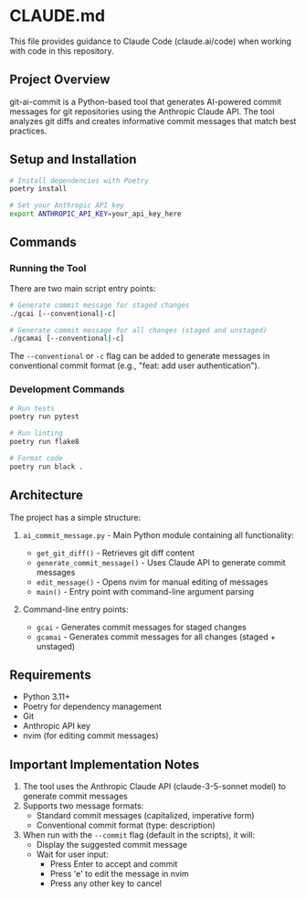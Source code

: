# CLAUDE.md

This file provides guidance to Claude Code (claude.ai/code) when working with code in this repository.

## Project Overview

git-ai-commit is a Python-based tool that generates AI-powered commit messages for git repositories using the Anthropic Claude API. The tool analyzes git diffs and creates informative commit messages that match best practices.

## Setup and Installation

```bash
# Install dependencies with Poetry
poetry install

# Set your Anthropic API key
export ANTHROPIC_API_KEY=your_api_key_here
```

## Commands

### Running the Tool

There are two main script entry points:

```bash
# Generate commit message for staged changes
./gcai [--conventional|-c]

# Generate commit message for all changes (staged and unstaged)
./gcamai [--conventional|-c]
```

The `--conventional` or `-c` flag can be added to generate messages in conventional commit format (e.g., "feat: add user authentication").

### Development Commands

```bash
# Run tests
poetry run pytest

# Run linting
poetry run flake8

# Format code
poetry run black .
```

## Architecture

The project has a simple structure:

1. `ai_commit_message.py` - Main Python module containing all functionality:
   - `get_git_diff()` - Retrieves git diff content
   - `generate_commit_message()` - Uses Claude API to generate commit messages
   - `edit_message()` - Opens nvim for manual editing of messages
   - `main()` - Entry point with command-line argument parsing

2. Command-line entry points:
   - `gcai` - Generates commit messages for staged changes
   - `gcamai` - Generates commit messages for all changes (staged + unstaged)

## Requirements

- Python 3.11+
- Poetry for dependency management
- Git
- Anthropic API key
- nvim (for editing commit messages)

## Important Implementation Notes

1. The tool uses the Anthropic Claude API (claude-3-5-sonnet model) to generate commit messages
2. Supports two message formats:
   - Standard commit messages (capitalized, imperative form)
   - Conventional commit format (type: description)
3. When run with the `--commit` flag (default in the scripts), it will:
   - Display the suggested commit message
   - Wait for user input:
     - Press Enter to accept and commit
     - Press 'e' to edit the message in nvim
     - Press any other key to cancel